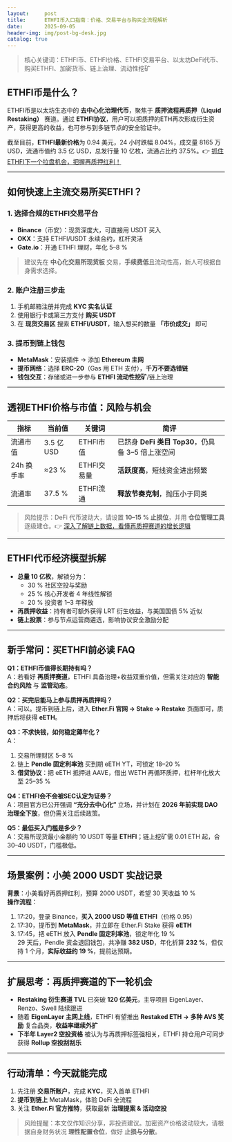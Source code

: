 ```yaml
---
layout:     post
title:      ETHFI币入口指南：价格、交易平台与购买全流程解析
date:       2025-09-05
header-img: img/post-bg-desk.jpg
catalog: true
---
```


> 核心关键词：ETHFI币、ETHFI价格、ETHFI交易平台、以太坊DeFi代币、购买ETHFI、加密货币、链上治理、流动性挖矿

## ETHFI币是什么？
ETHFI币是以太坊生态中的 **去中心化治理代币**，聚焦于 **质押流程再质押（Liquid Restaking）** 赛道。通过 **ETHFI协议**，用户可以把质押的ETH再次形成衍生资产，获得更高的收益，也可参与到多链节点的安全验证中。  

截至目前，**ETHFI最新价格**为 0.94 美元，24 小时跌幅 8.04%，成交量 8165 万 USD，流通市值约 3.5 亿 USD，总发行量 10 亿枚，流通占比约 37.5%。👉 [抓住ETHFI下一个拉盘机会，把握再质押红利！](https://okxdog.com/)

---

## 如何快速上主流交易所买ETHFI？

### 1. 选择合规的ETHFI交易平台
- **Binance**（币安）：现货深度大，可直接用 USDT 买入  
- **OKX**：支持 ETHFI/USDT 永续合约，杠杆灵活  
- **Gate.io**：开通 ETHFI 理财，年化 5–8 %  
> 建议先在 **中心化交易所现货板** 交易，**手续费低**且流动性高，新人可根据自身需求选择。

### 2. 账户注册三步走
1. 手机邮箱注册并完成 **KYC 实名认证**  
2. 使用银行卡或第三方支付 **购买 USDT**  
3. 在 **现货交易区** 搜索 **ETHFI/USDT**，输入想买的数量 **「市价成交」** 即可

### 3. 提币到链上钱包
- **MetaMask**：安装插件 → 添加 **Ethereum 主网**  
- **提币网络**：选择 **ERC-20**（Gas 用 ETH 支付），**千万不要选错链**  
- **钱包交互**：存储或进一步参与 **ETHFI 流动性挖矿**/链上治理

---

## 透视ETHFI价格与市值：风险与机会

| 指标 | 当前值 | 关键词 | 简评 |
| --- | --- | --- | --- |
| 流通市值 | 3.5 亿 USD | ETHFI市值 | 已跻身 **DeFi 类目 Top30**，仍具备 3–5 倍上涨空间 |
| 24h 换手率 | ≈23 % | ETHFI交易量 | **活跃度高**，短线资金进出频繁 |
| 流通率 | 37.5 % | ETHFI流通 | **释放节奏克制**，抛压小于同类 |

> 风险提示：DeFi 代币波动大，请设置 **10–15 % 止损位**，并用 **仓位管理工具** 逐级建仓。👉 [深入了解链上数据，看懂再质押赛道的增长逻辑](https://okxdog.com/)

---

## ETHFI代币经济模型拆解
- **总量 10 亿枚**，解锁分为：
  - 30 % 社区空投与奖励  
  - 25 % 核心开发者 4 年线性解锁  
  - 20 % 投资者 1–3 年释放  
- **再质押收益**：持有者可额外获得 LRT 衍生收益，与美国国债 5% 近似  
- **链上投票**：参与节点运营商遴选，影响协议安全激励分配

---

## 新手常问：买ETHFI前必读 FAQ

**Q1：ETHFI币值得长期持有吗？**  
A：若看好 **再质押赛道**，ETHFI 具备治理+收益双重价值，但需关注对应的 **智能合约风险** 与 **监管动态**。

**Q2：买完后能马上参与质押再质押吗？**  
A：可以。提币到链上后，进入 **Ether.Fi 官网 → Stake → Restake** 页面即可，质押后将获得 **eETH**。

**Q3：不求快钱，如何稳定薅年化？**  
A：  
1. 交易所理财区 5–8 %  
2. 链上 **Pendle 固定利率池** 买到期 eETH YT，可锁定 18–20 %  
3. **借贷协议**：把 eETH 抵押进 AAVE，借出 WETH 再循环质押，杠杆年化放大至 25–35 %

**Q4：ETHFI会不会被SEC认定为证券？**  
A：项目官方已公开强调 **“充分去中心化”** 立场，并计划在 **2026 年前实现 DAO 治理全下放**，但仍需关注后续政策。

**Q5：最低买入门槛是多少？**  
A：交易所现货最小金额约 10 USDT 等量 **ETHFI**；链上挖矿需 0.01 ETH 起，合 30–40 USDT，门槛极低。

---

## 场景案例：小美 2000 USDT 实战记录
**背景**：小美看好再质押红利，预算 2000 USDT，希望 30 天收益 10 %  
**操作流程**：  
1. 17:20，登录 Binance，**买入 2000 USD 等值 ETHFI**（价格 0.95）  
2. 17:30，提币到 **MetaMask**，并立即在 Ether.Fi Stake 获得 **eETH**  
3. 17:45，把 eETH 放入 **Pendle 固定利率池**，锁定年化 19 %  
29 天后，Pendle 资金退回钱包，共净赚 **382 USD**，年化折算 **232 %**，但仅持 1 个月，**实际收益约 19 %**，提前达预期。

---

## 扩展思考：再质押赛道的下一轮机会
- **Restaking 衍生赛道 TVL** 已突破 **120 亿美元**，主导项目 EigenLayer、Renzo、Swell 陆续跟进  
- 随着 **EigenLayer 主网上线**，ETHFI 有望推出 **Restaked ETH → 多种 AVS 奖励** 复合品类，**收益率继续外扩**  
- **下半年 Layer2 空投资格** 被认为与再质押标签强相关，ETHFI 持仓用户可同步获得 **Rollup 空投刮刮乐**

---

## 行动清单：今天就能完成
1. 先注册 **交易所账户**，完成 **KYC**，买入首单 ETHFI  
2. **提币到链上** MetaMask，体验 DeFi 全流程  
3. 关注 **Ether.Fi 官方推特**，获取最新 **治理提案 & 活动空投**  

> 风险提醒：本文仅作知识分享，非投资建议。加密资产价格波动较大，请根据自身财务状况 **理性配置仓位**，做好 **止损与分散**。